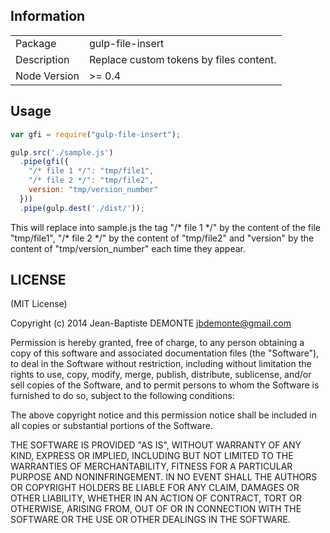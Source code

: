 ## Information

<table>
<tr> 
<td>Package</td><td>gulp-file-insert</td>
</tr>
<tr>
<td>Description</td>
<td>Replace custom tokens by files content.</td>
</tr>
<tr>
<td>Node Version</td>
<td>>= 0.4</td>
</tr>
</table>

## Usage

```javascript
var gfi = require("gulp-file-insert");

gulp.src('./sample.js')
  .pipe(gfi({
    "/* file 1 */": "tmp/file1",
    "/* file 2 */": "tmp/file2",
    version: "tmp/version_number"
  }))
  .pipe(gulp.dest('./dist/'));
```
This will replace into sample.js the tag "/\* file 1 \*/" by the content of the file "tmp/file1", "/\* file 2 \*/" by the content of "tmp/file2" and "version" by the content of "tmp/version_number" each time they appear.

## LICENSE

(MIT License)

Copyright (c) 2014 Jean-Baptiste DEMONTE <jbdemonte@gmail.com>

Permission is hereby granted, free of charge, to any person obtaining
a copy of this software and associated documentation files (the
"Software"), to deal in the Software without restriction, including
without limitation the rights to use, copy, modify, merge, publish,
distribute, sublicense, and/or sell copies of the Software, and to
permit persons to whom the Software is furnished to do so, subject to
the following conditions:

The above copyright notice and this permission notice shall be
included in all copies or substantial portions of the Software.

THE SOFTWARE IS PROVIDED "AS IS", WITHOUT WARRANTY OF ANY KIND,
EXPRESS OR IMPLIED, INCLUDING BUT NOT LIMITED TO THE WARRANTIES OF
MERCHANTABILITY, FITNESS FOR A PARTICULAR PURPOSE AND
NONINFRINGEMENT. IN NO EVENT SHALL THE AUTHORS OR COPYRIGHT HOLDERS BE
LIABLE FOR ANY CLAIM, DAMAGES OR OTHER LIABILITY, WHETHER IN AN ACTION
OF CONTRACT, TORT OR OTHERWISE, ARISING FROM, OUT OF OR IN CONNECTION
WITH THE SOFTWARE OR THE USE OR OTHER DEALINGS IN THE SOFTWARE.
